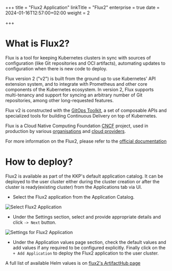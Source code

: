 +++
title = "Flux2 Application"
linkTitle = "Flux2"
enterprise = true
date = 2024-01-16T12:57:00+02:00
weight = 2

+++

# What is Flux2?

Flux is a tool for keeping Kubernetes clusters in sync with sources of configuration (like Git repositories and OCI artifacts), automating updates to configuration when there is new code to deploy.

Flux version 2 ("v2") is built from the ground up to use Kubernetes' API extension system, and to integrate with Prometheus and other core components of the Kubernetes ecosystem. In version 2, Flux supports multi-tenancy and support for syncing an arbitrary number of Git repositories, among other long-requested features.

Flux v2 is constructed with the [GitOps Toolkit](https://github.com/fluxcd/flux2?tab=readme-ov-file#gitops-toolkit), a set of composable APIs and specialized tools for building Continuous Delivery on top of Kubernetes.

Flux is a Cloud Native Computing Foundation [CNCF](https://www.cncf.io/) project, used in production by various [organisations](https://fluxcd.io/adopters/) and [cloud providers](https://fluxcd.io/ecosystem/).

For more information on the Flux2, please refer to the [official documentation](https://github.com/fluxcd-community/helm-charts)

# How to deploy?

Flux2 is available as part of the KKP's default application catalog. 
It can be deployed to the user cluster either during the cluster creation or after the cluster is ready(existing cluster) from the Applications tab via UI.

* Select the Flux2 application from the Application Catalog.

![Select Flux2 Application](/img/kubermatic/v2.24/architecture/concepts/applications/default-applications-catalog/01-select-application-flux2-app.png)

* Under the Settings section, select and provide appropriate details and click `-> Next` button.

![Settings for Flux2 Application](/img/kubermatic/v2.24/architecture/concepts/applications/default-applications-catalog/02-settings-flux2-app.png)

* Under the Application values page section, check the default values and add values if any required to be configured explicitly. Finally click on the `+ Add Application` to deploy the Flux2 application to the user cluster.

A full list of available Helm values is on [flux2's ArtifactHub page](https://artifacthub.io/packages/helm/fluxcd-community/flux2)
